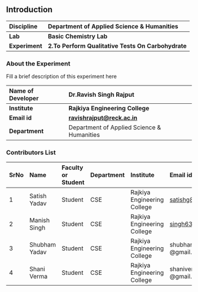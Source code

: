 ## Introduction


<b>Discipline | <b>Department of Applied Science & Humanities 
:--|:--|
<b> Lab | <b> Basic Chemistry Lab
<b> Experiment|     <b> 2.To Perform Qualitative Tests On Carbohydrate 

### About the Experiment 

Fill a brief description of this experiment here

<b>Name of Developer | <b> Dr.Ravish Singh Rajput 
:--|:--|
<b> Institute | <b>  Rajkiya Engineering College 
<b> Email id|     <b>  ravishrajput@reck.ac.in
<b> Department |  Department of Applied Science & Humanities

### Contributors List

SrNo | Name | Faculty or Student | Department| Institute | Email id
:--|:--|:--|:--|:--|:--|
1 | Satish Yadav | Student | CSE  | Rajkiya Engineering College  | satishg8055@gmail.com
2 | Manish Singh  | Student  | CSE | Rajkiya Engineering College  | singh632006@gmail.com
3 | Shubham Yadav | Student | CSE  |Rajkiya Engineering College  |shubhamyadav2004 @gmail.com
4 | Shani Verma  | Student  | CSE | Rajkiya Engineering College  |shaniverma2843343 @gmail.com
